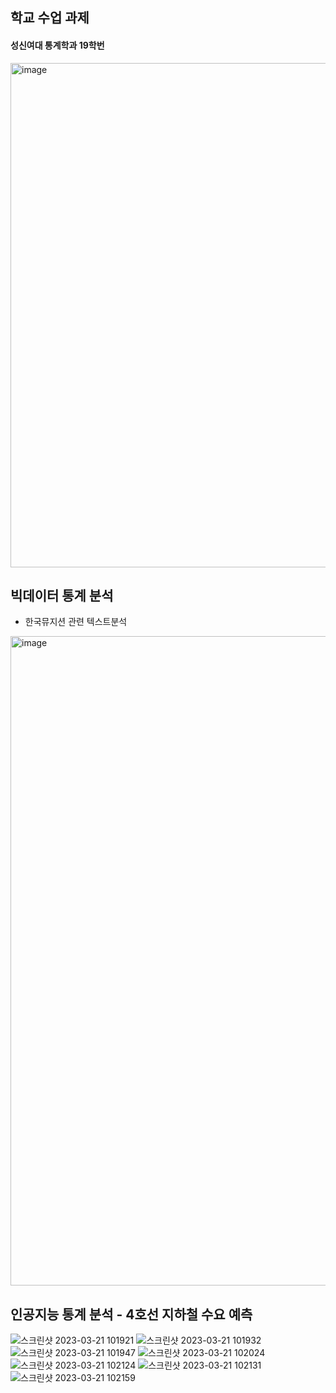 ## 학교 수업 과제 
#### 성신여대 통계학과 19학번
<img width="807" alt="image" src="https://user-images.githubusercontent.com/91936267/226153660-5dab1139-7ad7-4dd2-bd55-71d3ca0cb2d5.png">

## 빅데이터 통계 분석 
  - 한국뮤지션 관련 텍스트분석
  <img width="1039" alt="image" src="https://user-images.githubusercontent.com/91936267/226153710-1ab3dd3a-fc05-4b7c-ac63-2e994dae7cd8.png">

## 인공지능 통계 분석  - 4호선 지하철 수요 예측 
![스크린샷 2023-03-21 101921](https://user-images.githubusercontent.com/91936267/226498470-8c135244-2559-45cd-8e37-76dc8876cf98.png)
![스크린샷 2023-03-21 101932](https://user-images.githubusercontent.com/91936267/226498509-cccf4bc2-e345-46fe-94e8-cca02df7f5a4.png)
![스크린샷 2023-03-21 101947](https://user-images.githubusercontent.com/91936267/226498535-41b77402-88a5-4d38-8622-aaff4ca96544.png)
![스크린샷 2023-03-21 102024](https://user-images.githubusercontent.com/91936267/226498538-b61d2181-c9f8-4f16-9ad2-4a809172eb74.png)
![스크린샷 2023-03-21 102124](https://user-images.githubusercontent.com/91936267/226498546-efa74e27-2304-4f63-9e5a-2e393a10facb.png)
![스크린샷 2023-03-21 102131](https://user-images.githubusercontent.com/91936267/226498551-95fcbd5e-7d36-4db8-a710-05354687f36e.png)
![스크린샷 2023-03-21 102159](https://user-images.githubusercontent.com/91936267/226498561-f337f4e3-5bc6-4f05-a5c2-19b0cb020925.png)


